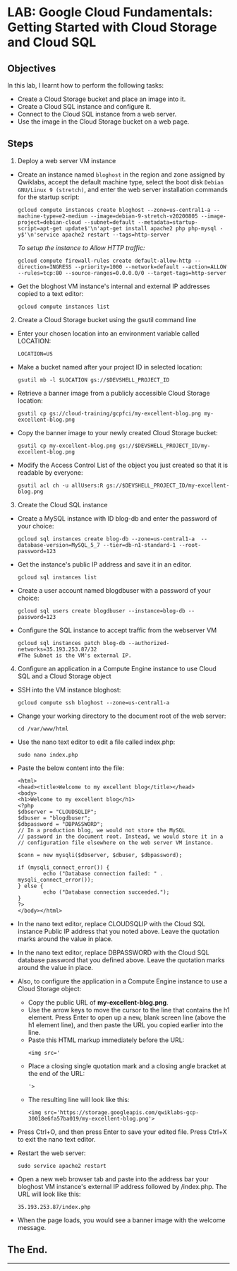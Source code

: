 # LAB: Google Cloud Fundamentals: Getting Started with Cloud Storage and Cloud SQL

## Objectives

In this lab, I learnt how to perform the following tasks:

* Create a Cloud Storage bucket and place an image into it.
* Create a Cloud SQL instance and configure it.
* Connect to the Cloud SQL instance from a web server.
* Use the image in the Cloud Storage bucket on a web page.

## Steps

1. Deploy a web server VM instance

* Create an instance named ```bloghost``` in the region and zone assigned by Qwiklabs, accept the default machine type, select the boot disk ```Debian GNU/Linux 9 (stretch)```, and enter the web server installation commands for the startup script:
    ```
    gcloud compute instances create bloghost --zone=us-central1-a --machine-type=e2-medium --image=debian-9-stretch-v20200805 --image-project=debian-cloud --subnet=default --metadata=startup-script=apt-get update$'\n'apt-get install apache2 php php-mysql -y$'\n'service apache2 restart --tags=http-server
    ```
    *To setup the instance to Allow HTTP traffic:*
    ```
    gcloud compute firewall-rules create default-allow-http --direction=INGRESS --priority=1000 --network=default --action=ALLOW --rules=tcp:80 --source-ranges=0.0.0.0/0 --target-tags=http-server
    ```
* Get the bloghost VM instance's internal and external IP addresses copied to a text editor:
    ```
    gcloud compute instances list
    ```

2. Create a Cloud Storage bucket using the gsutil command line

* Enter your chosen location into an environment variable called LOCATION:
    ```
    LOCATION=US
    ```
* Make a bucket named after your project ID in selected location:
    ```
    gsutil mb -l $LOCATION gs://$DEVSHELL_PROJECT_ID
    ```
* Retrieve a banner image from a publicly accessible Cloud Storage location:
    ```
    gsutil cp gs://cloud-training/gcpfci/my-excellent-blog.png my-excellent-blog.png
    ```
* Copy the banner image to your newly created Cloud Storage bucket:
    ```
    gsutil cp my-excellent-blog.png gs://$DEVSHELL_PROJECT_ID/my-excellent-blog.png
    ```
* Modify the Access Control List of the object you just created so that it is readable by everyone:
    ```
    gsutil acl ch -u allUsers:R gs://$DEVSHELL_PROJECT_ID/my-excellent-blog.png
    ```

3. Create the Cloud SQL instance

* Create a MySQL instance with ID blog-db and enter the password of your choice:
    ```
    gcloud sql instances create blog-db --zone=us-central1-a  --database-version=MySQL_5_7 --tier=db-n1-standard-1 --root-password=123
    ```
* Get the instance's public IP address and save it in an editor.
    ```
    gcloud sql instances list
    ```
* Create a user account named blogdbuser with a password of your choice:
    ```
    gcloud sql users create blogdbuser --instance=blog-db --password=123
    ```
* Configure the SQL instance to accept traffic from the webserver VM
    ```
    gcloud sql instances patch blog-db --authorized-networks=35.193.253.87/32 
    #The Subnet is the VM's external IP.
    ```

4. Configure an application in a Compute Engine instance to use Cloud SQL and a Cloud Storage object

* SSH into the VM instance bloghost:
    ```
    gcloud compute ssh bloghost --zone=us-central1-a
    ```
* Change your working directory to the document root of the web server:
    ```
    cd /var/www/html
    ```
* Use the nano text editor to edit a file called index.php:
    ```
    sudo nano index.php
    ```

* Paste the below content into the file:
    ```
    <html>
    <head><title>Welcome to my excellent blog</title></head>
    <body>
    <h1>Welcome to my excellent blog</h1>
    <?php
    $dbserver = "CLOUDSQLIP";
    $dbuser = "blogdbuser";
    $dbpassword = "DBPASSWORD";
    // In a production blog, we would not store the MySQL
    // password in the document root. Instead, we would store it in a
    // configuration file elsewhere on the web server VM instance.

    $conn = new mysqli($dbserver, $dbuser, $dbpassword);

    if (mysqli_connect_error()) {
            echo ("Database connection failed: " . mysqli_connect_error());
    } else {
            echo ("Database connection succeeded.");
    }
    ?>
    </body></html>
    ```
* In the nano text editor, replace CLOUDSQLIP with the Cloud SQL instance Public IP address that you noted above. Leave the quotation marks around the value in place.

* In the nano text editor, replace DBPASSWORD with the Cloud SQL database password that you defined above. Leave the quotation marks around the value in place.

* Also, to configure the application in a Compute Engine instance to use a Cloud Storage object:
    * Copy the public URL of **my-excellent-blog.png**.
    * Use the arrow keys to move the cursor to the line that contains the h1 element. Press Enter to open up a new, blank screen line (above the h1 element line), and then paste the URL you copied earlier into the line.
    * Paste this HTML markup immediately before the URL:
        ```
        <img src='
        ```
    * Place a closing single quotation mark and a closing angle bracket at the end of the URL:
        ```
        '>
        ```
    * The resulting line will look like this:
        ```
        <img src='https://storage.googleapis.com/qwiklabs-gcp-30018e6fa57ba019/my-excellent-blog.png'>
        ```

* Press Ctrl+O, and then press Enter to save your edited file. Press Ctrl+X to exit the nano text editor.

* Restart the web server:
    ```
    sudo service apache2 restart
    ```
* Open a new web browser tab and paste into the address bar your bloghost VM instance's external IP address followed by /index.php. The URL will look like this:
    ```
    35.193.253.87/index.php
    ```
* When the page loads, you would see a banner image with the welcome message.

## The End.
---